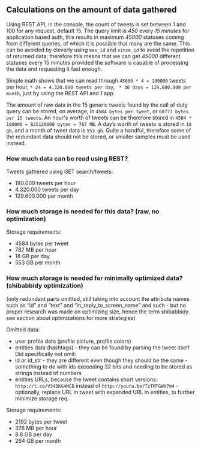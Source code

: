 ## Calculations on the amount of data gathered
Using REST API, in the console, the count of tweets is set between 1 and 100 for any request, default 15. The query limit is *450* every *15 minutes* for application based auth, this results in maximum *45000* statuses coming from different queries, of which it is possible that many are the same. This can be avoided by cleverly using `max_id` and `since_id` to avoid the repetition of returned data, therefore this means that we can get *45000* different statuses every 15 minutes provided the software is capable of processing the data and requesting it fast enough.

Simple math shows that we can read through `45000 * 4 = 180000` tweets per hour, `* 24 = 4.320.000 tweets per day`, ` * 30 days = 129.600.000 per month`, just by using the REST API and 1 app.

The amount of raw data in the 15 generic tweets found by the call of duty query can be stored, on average, in `4584 bytes per tweet`, or `68773 bytes per 15 tweets`. An hour's worth of tweets can be therefore stored in `4584 * 180000 = 825120000 bytes = 787 MB`. A day’s worth of tweets is stored in `18 gb`, and a month of tweet data is `553 gb`. Quite a handful, therefore some of the redundant data should not be stored, or smaller samples must be used instead.

### How much data can be read using REST?
Tweets gathered using GET search/tweets:
- 180.000 tweets per hour
- 4.320.000 tweets per day
- 129.600.000 per month

### How much storage is needed for this data? (raw, no optimization)
Storage requirements:
- 4584 bytes per tweet
- 787 MB per hour
- 18 GB per day
- 553 GB per month

### How much storage is needed for minimally optimized data? (shibabbidy optimization)
(only redundant parts omitted, still taking into account the attribute names such as “id” and “text” and “in_reply_to_screen_name” and such - but no proper research was made on optimizing size, hence the term shibabbidy. see section about optimizations for more strategies)

Omitted data: 
- user profile data (profile picture, profile colors)
- entities data (hashtags) - they can be found by parsing the tweet itself
Did specifically not omit:
- id or id_str - they are different even though they should be the same - something to do with ids exceeding 32 bits and needing to be stored as strings instead of numbers
- entities URLs, because the tweet contains short versions: `http://t.co/V34DKG4MCD` instead of `http://youtu.be/TzTMTGWX7m4` - optionally, replace URL in tweet with expanded URL in entities, to further minimize storage req.

Storage requirements:
- 2192 bytes per tweet
- 376 MB per hour
- 8.8 GB per day
- 264 GB per month
